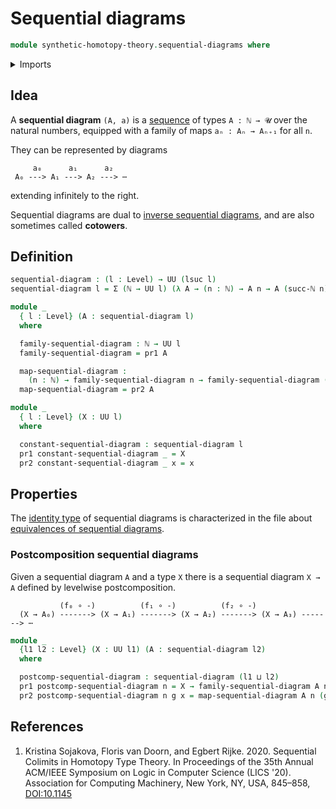 # Sequential diagrams

```agda
module synthetic-homotopy-theory.sequential-diagrams where
```

<details><summary>Imports</summary>

```agda
open import elementary-number-theory.natural-numbers

open import foundation.dependent-pair-types
open import foundation.universe-levels
```

</details>

## Idea

A **sequential diagram** `(A, a)` is a [sequence](foundation.sequences.md) of
types `A : ℕ → 𝓤` over the natural numbers, equipped with a family of maps
`aₙ : Aₙ → Aₙ₊₁` for all `n`.

They can be represented by diagrams

```text
     a₀      a₁      a₂
 A₀ ---> A₁ ---> A₂ ---> ⋯
```

extending infinitely to the right.

Sequential diagrams are dual to
[inverse sequential diagrams](foundation.inverse-sequential-diagrams.md), and
are also sometimes called **cotowers**.

## Definition

```agda
sequential-diagram : (l : Level) → UU (lsuc l)
sequential-diagram l = Σ (ℕ → UU l) (λ A → (n : ℕ) → A n → A (succ-ℕ n))

module _
  { l : Level} (A : sequential-diagram l)
  where

  family-sequential-diagram : ℕ → UU l
  family-sequential-diagram = pr1 A

  map-sequential-diagram :
    (n : ℕ) → family-sequential-diagram n → family-sequential-diagram (succ-ℕ n)
  map-sequential-diagram = pr2 A
```

```agda
module _
  { l : Level} (X : UU l)
  where

  constant-sequential-diagram : sequential-diagram l
  pr1 constant-sequential-diagram _ = X
  pr2 constant-sequential-diagram _ x = x
```

## Properties

The [identity type](foundation.identity-types.md) of sequential diagrams is
characterized in the file about
[equivalences of sequential diagrams](synthetic-homotopy-theory.equivalences-sequential-diagrams.md).

### Postcomposition sequential diagrams

Given a sequential diagram `A` and a type `X` there is a sequential diagram
`X → A` defined by levelwise postcomposition.

```text
           (f₀ ∘ -)          (f₁ ∘ -)          (f₂ ∘ -)
  (X → A₀) -------> (X → A₁) -------> (X → A₂) -------> (X → A₃) -------> ⋯
```

```agda
module _
  {l1 l2 : Level} (X : UU l1) (A : sequential-diagram l2)
  where

  postcomp-sequential-diagram : sequential-diagram (l1 ⊔ l2)
  pr1 postcomp-sequential-diagram n = X → family-sequential-diagram A n
  pr2 postcomp-sequential-diagram n g x = map-sequential-diagram A n (g x)
```

## References

1. Kristina Sojakova, Floris van Doorn, and Egbert Rijke. 2020. Sequential
   Colimits in Homotopy Type Theory. In Proceedings of the 35th Annual ACM/IEEE
   Symposium on Logic in Computer Science (LICS '20). Association for Computing
   Machinery, New York, NY, USA, 845–858,
   [DOI:10.1145](https://doi.org/10.1145/3373718.3394801)
